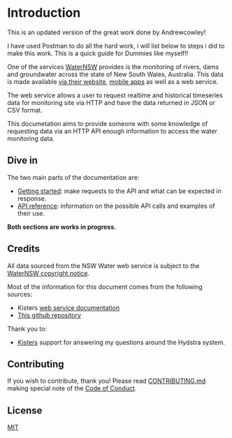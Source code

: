 # Introduction

This is an updated version of the great work done by Andrewcowley!

I have used Postman to do all the hard work, i will list below to steps i did to make this work. This is a quick guide for Dummies like myself!!


One of the services [WaterNSW](https://www.waternsw.com.au/) provides is the monitoring of rivers, dams and groundwater across the state of New South Wales, Australia. This data is made available [via their website](https://realtimedata.waternsw.com.au/), [mobile apps](https://www.waternsw.com.au/supply/regional-nsw/real-time-data#footer) as well as a web service.

The web service allows a user to request realtime and historical timeseries data for monitoring site via HTTP and have the data returned in JSON or CSV format.

This documetation aims to provide someone with some knowledge of requesting data via an HTTP API enough information to access the water monitoring data. 

## Dive in

The two main parts of the documentation are:

  - [Getting started](/getting-started.md):  make requests to the API and what can be expected in response.
  - [API reference](/api-reference.md): information on the possible API calls and examples of their use.

**Both sections are works in progress.**

## Credits

All data sourced from the NSW Water web service is subject to the [WaterNSW copyright notice](https://www.waternsw.com.au/copyright).

Most of the information for this document comes from the following sources:

  - Kisters [web service documentation](http://kisters.com.au/doco/hydllp.htm)
  - [This github repository](https://github.com/tonycaine/pages-for-appchallenge)
  
Thank you to:
  - [Kisters](http://kisters.com.au/) support for answering my questions around the Hydstra system.
  
## Contributing

If you wish to contribute, thank you! Please read [CONTRIBUTING.md](/CONTRIBUTING.md) making special note of the [Code of Conduct](/CONTRIBUTING.md#code-of-conduct).

## License

[MIT](/LICENSE)
